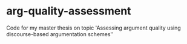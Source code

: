 # arg-quality-assessment
Code for my master thesis on topic 'Assessing argument quality using discourse-based argumentation schemes''
